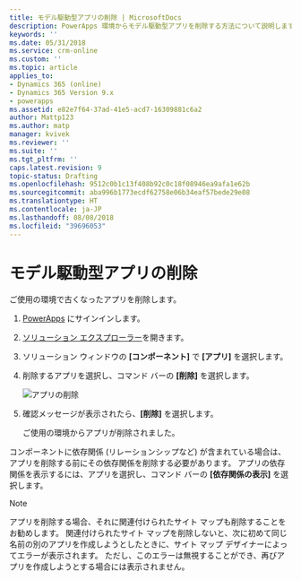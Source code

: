 ```yaml
---
title: モデル駆動型アプリの削除 | MicrosoftDocs
description: PowerApps 環境からモデル駆動型アプリを削除する方法について説明します。
keywords: ''
ms.date: 05/31/2018
ms.service: crm-online
ms.custom: ''
ms.topic: article
applies_to:
- Dynamics 365 (online)
- Dynamics 365 Version 9.x
- powerapps
ms.assetid: e82e7f64-37ad-41e5-acd7-16309881c6a2
author: Mattp123
ms.author: matp
manager: kvivek
ms.reviewer: ''
ms.suite: ''
ms.tgt_pltfrm: ''
caps.latest.revision: 9
topic-status: Drafting
ms.openlocfilehash: 9512c0b1c13f408b92c0c18f08946ea9afa1e62b
ms.sourcegitcommit: aba996b1773ecdf62758e06b34eaf57bede29e08
ms.translationtype: HT
ms.contentlocale: ja-JP
ms.lasthandoff: 08/08/2018
ms.locfileid: "39696053"
---
```

# <a name="delete-a-model-driven-app"></a>モデル駆動型アプリの削除

ご使用の環境で古くなったアプリを削除します。

1. [PowerApps](https://web.powerapps.com/) にサインインします。
2. [ソリューション エクスプローラー](advanced-navigation.md#solution-explorer)を開きます。 
3. ソリューション ウィンドウの **[コンポーネント]** で **[アプリ]** を選択します。
4. 削除するアプリを選択し、コマンド バーの **[削除]** を選択します。

    ![アプリの削除](media/app-module-solution-window.png "アプリの削除")

5. 確認メッセージが表示されたら、**[削除]** を選択します。

   ご使用の環境からアプリが削除されました。
  
コンポーネントに依存関係 (リレーションシップなど) が含まれている場合は、アプリを削除する前にその依存関係を削除する必要があります。 アプリの依存関係を表示するには、アプリを選択し、コマンド バーの **[依存関係の表示]** を選択します。

> [!NOTE]
> アプリを削除する場合、それに関連付けられたサイト マップも削除することをお勧めします。 関連付けられたサイト マップを削除しないと、次に初めて同じ名前の別のアプリを作成しようとしたときに、サイト マップ デザイナーによってエラーが表示されます。 ただし、このエラーは無視することができ、再びアプリを作成しようとする場合には表示されません。


